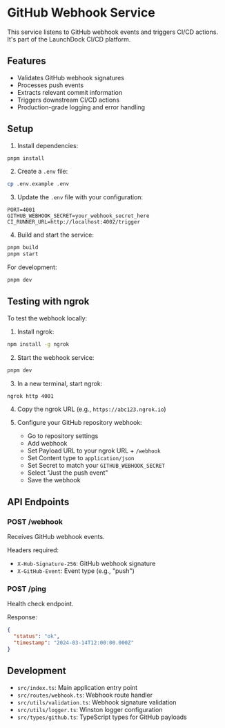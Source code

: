 # GitHub Webhook Service

This service listens to GitHub webhook events and triggers CI/CD actions. It's part of the LaunchDock CI/CD platform.

## Features

- Validates GitHub webhook signatures
- Processes push events
- Extracts relevant commit information
- Triggers downstream CI/CD actions
- Production-grade logging and error handling

## Setup

1. Install dependencies:
```bash
pnpm install
```

2. Create a `.env` file:
```bash
cp .env.example .env
```

3. Update the `.env` file with your configuration:
```
PORT=4001
GITHUB_WEBHOOK_SECRET=your_webhook_secret_here
CI_RUNNER_URL=http://localhost:4002/trigger
```

4. Build and start the service:
```bash
pnpm build
pnpm start
```

For development:
```bash
pnpm dev
```

## Testing with ngrok

To test the webhook locally:

1. Install ngrok:
```bash
npm install -g ngrok
```

2. Start the webhook service:
```bash
pnpm dev
```

3. In a new terminal, start ngrok:
```bash
ngrok http 4001
```

4. Copy the ngrok URL (e.g., `https://abc123.ngrok.io`)

5. Configure your GitHub repository webhook:
   - Go to repository settings
   - Add webhook
   - Set Payload URL to your ngrok URL + `/webhook`
   - Set Content type to `application/json`
   - Set Secret to match your `GITHUB_WEBHOOK_SECRET`
   - Select "Just the push event"
   - Save the webhook

## API Endpoints

### POST /webhook
Receives GitHub webhook events.

Headers required:
- `X-Hub-Signature-256`: GitHub webhook signature
- `X-GitHub-Event`: Event type (e.g., "push")

### POST /ping
Health check endpoint.

Response:
```json
{
  "status": "ok",
  "timestamp": "2024-03-14T12:00:00.000Z"
}
```

## Development

- `src/index.ts`: Main application entry point
- `src/routes/webhook.ts`: Webhook route handler
- `src/utils/validation.ts`: Webhook signature validation
- `src/utils/logger.ts`: Winston logger configuration
- `src/types/github.ts`: TypeScript types for GitHub payloads 